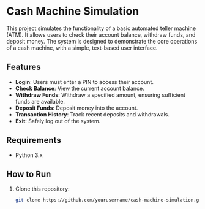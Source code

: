 # Cash Machine Simulation

This project simulates the functionality of a basic automated teller machine (ATM). It allows users to check their account balance, withdraw funds, and deposit money. The system is designed to demonstrate the core operations of a cash machine, with a simple, text-based user interface.

## Features

- **Login**: Users must enter a PIN to access their account.
- **Check Balance**: View the current account balance.
- **Withdraw Funds**: Withdraw a specified amount, ensuring sufficient funds are available.
- **Deposit Funds**: Deposit money into the account.
- **Transaction History**: Track recent deposits and withdrawals.
- **Exit**: Safely log out of the system.

## Requirements

- Python 3.x

## How to Run

1. Clone this repository:
   ```bash
   git clone https://github.com/yourusername/cash-machine-simulation.git
